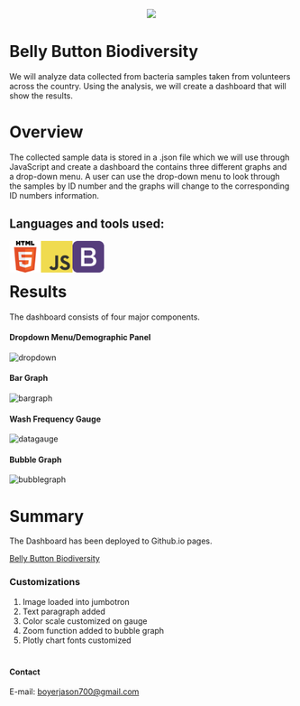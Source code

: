 <p align="center">
<img src="https://user-images.githubusercontent.com/74840026/133005421-01b42c03-d4c7-4f7e-b7e0-4db603d10c30.png">                                                                  
</p>   
                                                                                                                  
# Belly Button Biodiversity
We will analyze data collected from bacteria samples taken from volunteers across the country. Using the analysis, we will create a dashboard that will show the results.

# Overview
The collected sample data is stored in a .json file which we will use through JavaScript and create a dashboard the contains three different graphs and a drop-down menu.  A user can use the drop-down menu to look through the samples by ID number and the graphs will change to the corresponding ID numbers information.
## Languages and tools used:
<img align="left" alt="HTML" width="56px" src="https://raw.githubusercontent.com/github/explore/80688e429a7d4ef2fca1e82350fe8e3517d3494d/topics/html/html.png" />
<img align="left" alt="JavaScript" width="56px" src="https://raw.githubusercontent.com/github/explore/80688e429a7d4ef2fca1e82350fe8e3517d3494d/topics/javascript/javascript.png" />
<img align="left" alt="Bootstrap" width="56px" src="https://raw.githubusercontent.com/github/explore/80688e429a7d4ef2fca1e82350fe8e3517d3494d/topics/bootstrap/bootstrap.png" /> <br/>
<br/>


# Results

The dashboard consists of four major components.
#### Dropdown Menu/Demographic Panel
![dropdown](https://user-images.githubusercontent.com/74840026/133005707-a730469b-27bf-4cde-8f54-f964738af546.PNG)
#### Bar Graph
![bargraph](https://user-images.githubusercontent.com/74840026/133005715-a1769bff-334f-4fac-9511-3a770a17bd3d.PNG)
#### Wash Frequency Gauge
![datagauge](https://user-images.githubusercontent.com/74840026/133005723-2c98566d-3dbb-49ea-a7b4-b928ceccd08e.PNG)
#### Bubble Graph
![bubblegraph](https://user-images.githubusercontent.com/74840026/133005726-f22a9027-4bc7-48f1-a32e-da6c1be9b59b.PNG)

# Summary
The Dashboard has been deployed to Github.io pages.

[Belly Button Biodiversity](https://boyerjason700.github.io/Belly_Button_Biodiversity/)
### Customizations
1. Image loaded into jumbotron
2. Text paragraph added
3. Color scale customized on gauge
4. Zoom function added to bubble graph
5. Plotly chart fonts customized

# 
#### Contact
E-mail: boyerjason700@gmail.com
